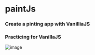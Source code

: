# paintJs
### Create a pinting app with VanilliaJS
### Practicing for VanillaJS
![image](https://user-images.githubusercontent.com/67312562/140644106-a842e409-6e64-4c36-8421-4d680785fe03.png)
